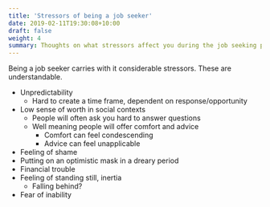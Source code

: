 ```yaml
---
title: 'Stressors of being a job seeker'
date: 2019-02-11T19:30:08+10:00
draft: false
weight: 4
summary: Thoughts on what stressors affect you during the job seeking process`.
---
```


Being a job seeker carries with it considerable stressors. These are understandable.

- Unpredictability
    - Hard to create a time frame, dependent on response/opportunity
- Low sense of worth in social contexts
    - People will often ask you hard to answer questions
    - Well meaning people will offer comfort and advice
        - Comfort can feel condescending
        - Advice can feel unapplicable
- Feeling of shame
- Putting on an optimistic mask in a dreary period
- Financial trouble
- Feeling of standing still, inertia
	- Falling behind?
- Fear of inability